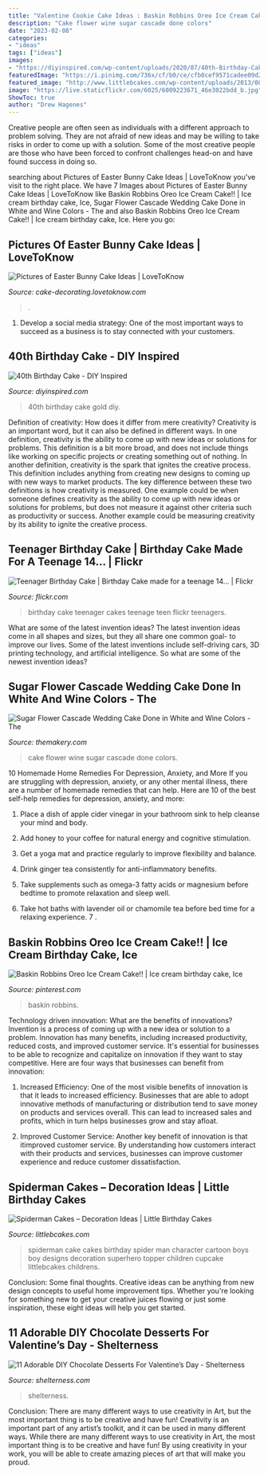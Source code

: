 ```yaml
---
title: "Valentine Cookie Cake Ideas : Baskin Robbins Oreo Ice Cream Cake!!"
description: "Cake flower wine sugar cascade done colors"
date: "2023-02-08"
categories:
- "ideas"
tags: ["ideas"]
images:
- "https://diyinspired.com/wp-content/uploads/2020/07/40th-Birthday-Cake.jpg"
featuredImage: "https://i.pinimg.com/736x/cf/b0/ce/cfb0cef9571cadee09d224bbe74ea13e.jpg"
featured_image: "http://www.littlebcakes.com/wp-content/uploads/2013/08/Spiderman-Cakes-Images-768x1024.jpg"
image: "https://live.staticflickr.com/6025/6009223671_46e3022bdd_b.jpg"
ShowToc: true
author: "Drew Hagenes"
---
```



Creative people are often seen as individuals with a different approach to problem solving. They are not afraid of new ideas and may be willing to take risks in order to come up with a solution. Some of the most creative people are those who have been forced to confront challenges head-on and have found success in doing so.

	

		
searching about Pictures of Easter Bunny Cake Ideas | LoveToKnow you've visit to the right place. We have 7 Images about Pictures of Easter Bunny Cake Ideas | LoveToKnow like Baskin Robbins Oreo Ice Cream Cake!! | Ice cream birthday cake, Ice, Sugar Flower Cascade Wedding Cake Done in White and Wine Colors - The and also Baskin Robbins Oreo Ice Cream Cake!! | Ice cream birthday cake, Ice. Here you go:
		
    
## Pictures Of Easter Bunny Cake Ideas | LoveToKnow

<img loading=lazy src="https://cf.ltkcdn.net/cake-decorating/images/slide/112726-566x848-White_Bunny_Vertical.jpg" onerror="this.onerror=null;this.src='https://tse2.mm.bing.net/th?id=OIP.lPuqjKTp7Bmr6v9_bwMHLQHaLG&amp;pid=15.1';" alt="Pictures of Easter Bunny Cake Ideas | LoveToKnow">

_Source: cake-decorating.lovetoknow.com_

>. 

	

1. Develop a social media strategy: One of the most important ways to succeed as a business is to stay connected with your customers.

    
## 40th Birthday Cake - DIY Inspired

<img loading=lazy src="https://diyinspired.com/wp-content/uploads/2020/07/40th-Birthday-Cake.jpg" onerror="this.onerror=null;this.src='https://tse2.mm.bing.net/th?id=OIP.4Q2zQpa4bMF2ZPczTAcVBwHaJ3&amp;pid=15.1';" alt="40th Birthday Cake - DIY Inspired">

_Source: diyinspired.com_

>40th birthday cake gold diy. 

	

Definition of creativity: How does it differ from mere creativity?
Creativity is an important word, but it can also be defined in different ways. In one definition, creativity is the ability to come up with new ideas or solutions for problems. This definition is a bit more broad, and does not include things like working on specific projects or creating something out of nothing. In another definition, creativity is the spark that ignites the creative process. This definition includes anything from creating new designs to coming up with new ways to market products. The key difference between these two definitions is how creativity is measured. One example could be when someone defines creativity as the ability to come up with new ideas or solutions for problems, but does not measure it against other criteria such as productivity or success. Another example could be measuring creativity by its ability to ignite the creative process.

    
## Teenager Birthday Cake | Birthday Cake Made For A Teenage 14… | Flickr

<img loading=lazy src="https://live.staticflickr.com/6025/6009223671_46e3022bdd_b.jpg" onerror="this.onerror=null;this.src='https://tse4.mm.bing.net/th?id=OIP.UpQ3HpeLXU_yf8rMxx1ktAHaNK&amp;pid=15.1';" alt="Teenager Birthday Cake | Birthday Cake made for a teenage 14… | Flickr">

_Source: flickr.com_

>birthday cake teenager cakes teenage teen flickr teenagers. 

	

What are some of the latest invention ideas?
The latest invention ideas come in all shapes and sizes, but they all share one common goal- to improve our lives. Some of the latest inventions include self-driving cars, 3D printing technology, and artificial intelligence. So what are some of the newest invention ideas?

    
## Sugar Flower Cascade Wedding Cake Done In White And Wine Colors - The

<img loading=lazy src="https://www.themakery.com/wp-content/uploads/Sugar-flower-cascade-wedding-cake-done-in-white-and-wine-colors-In-Denver.jpg" onerror="this.onerror=null;this.src='https://tse2.mm.bing.net/th?id=OIP.Vqz0BYRiEnTncVcW6N5N9AHaJ4&amp;pid=15.1';" alt="Sugar Flower Cascade Wedding Cake Done in White and Wine Colors - The">

_Source: themakery.com_

>cake flower wine sugar cascade done colors. 

	

10 Homemade Home Remedies For Depression, Anxiety, and More
If you are struggling with depression, anxiety, or any other mental illness, there are a number of homemade remedies that can help. Here are 10 of the best self-help remedies for depression, anxiety, and more:
1. Place a dish of apple cider vinegar in your bathroom sink to help cleanse your mind and body.

2. Add honey to your coffee for natural energy and cognitive stimulation.

3. Get a yoga mat and practice regularly to improve flexibility and balance.

4. Drink ginger tea consistently for anti-inflammatory benefits.

5. Take supplements such as omega-3 fatty acids or magnesium before bedtime to promote relaxation and sleep well.

6. Take hot baths with lavender oil or chamomile tea before bed time for a relaxing experience.      7 .

    
## Baskin Robbins Oreo Ice Cream Cake!! | Ice Cream Birthday Cake, Ice

<img loading=lazy src="https://i.pinimg.com/736x/cf/b0/ce/cfb0cef9571cadee09d224bbe74ea13e.jpg" onerror="this.onerror=null;this.src='https://tse4.mm.bing.net/th?id=OIP.RwR1WjnZzDbTgU5wFqgAHwHaHa&amp;pid=15.1';" alt="Baskin Robbins Oreo Ice Cream Cake!! | Ice cream birthday cake, Ice">

_Source: pinterest.com_

>baskin robbins. 

	

Technology driven innovation: What are the benefits of innovations?
Invention is a process of coming up with a new idea or solution to a problem. Innovation has many benefits, including increased productivity, reduced costs, and improved customer service. It's essential for businesses to be able to recognize and capitalize on innovation if they want to stay competitive. Here are four ways that businesses can benefit from innovation: 
1. Increased Efficiency: One of the most visible benefits of innovation is that it leads to increased efficiency. Businesses that are able to adopt innovative methods of manufacturing or distribution tend to save money on products and services overall. This can lead to increased sales and profits, which in turn helps businesses grow and stay afloat. 

2. Improved Customer Service: Another key benefit of innovation is that itimproved customer service. By understanding how customers interact with their products and services, businesses can improve customer experience and reduce customer dissatisfaction.

    
## Spiderman Cakes – Decoration Ideas | Little Birthday Cakes

<img loading=lazy src="http://www.littlebcakes.com/wp-content/uploads/2013/08/Spiderman-Cakes-Images-768x1024.jpg" onerror="this.onerror=null;this.src='https://tse1.mm.bing.net/th?id=OIP.TOPlR1D8qo_mxUlSZKvBFwHaJ4&amp;pid=15.1';" alt="Spiderman Cakes – Decoration Ideas | Little Birthday Cakes">

_Source: littlebcakes.com_

>spiderman cake cakes birthday spider man character cartoon boys boy designs decoration superhero topper children cupcake littlebcakes childrens. 

	

Conclusion: Some final thoughts.
Creative ideas can be anything from new design concepts to useful home improvement tips. Whether you're looking for something new to get your creative juices flowing or just some inspiration, these eight ideas will help you get started.

    
## 11 Adorable DIY Chocolate Desserts For Valentine’s Day - Shelterness

<img loading=lazy src="https://i.shelterness.com/2017/01/diy-chocolate-desserts-for-valentines-day.jpg" onerror="this.onerror=null;this.src='https://tse1.mm.bing.net/th?id=OIP.5cwsKJFRpYCPGaHqKvDTVgHaLG&amp;pid=15.1';" alt="11 Adorable DIY Chocolate Desserts For Valentine’s Day - Shelterness">

_Source: shelterness.com_

>shelterness. 

	

Conclusion: There are many different ways to use creativity in Art, but the most important thing is to be creative and have fun!
Creativity is an important part of any artist’s toolkit, and it can be used in many different ways. While there are many different ways to use creativity in Art, the most important thing is to be creative and have fun! By using creativity in your work, you will be able to create amazing pieces of art that will make you proud.

